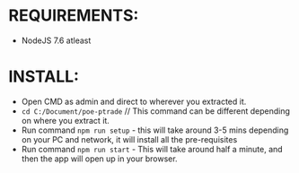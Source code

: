 # REQUIREMENTS:

* NodeJS 7.6 atleast


# INSTALL:

* Open CMD as admin and direct to wherever you extracted it.
 * `cd C:/Document/poe-ptrade` // This command can be different depending on where you extract it.
* Run command `npm run setup` - this will take around 3-5 mins depending on your PC and network, it will install all the pre-requisites
* Run command `npm run start` - This will take around half a minute, and then the app will open up in your browser.

